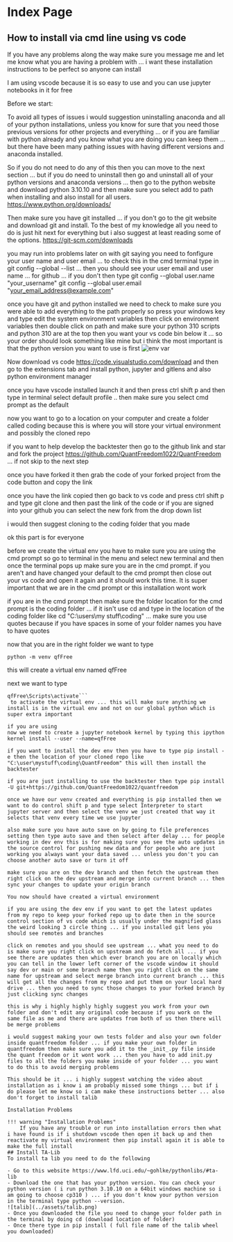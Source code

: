# Index Page

## How to install via cmd line using vs code
If you have any problems along the way make sure you message me and let me know what you are having a problem with ... i want these installation instructions to be perfect so anyone can install 

I am using vscode because it is so easy to use and you can use jupyter notebooks in it for free

Before we start:

To avoid all types of issues i would suggestion uninstalling anaconda and all of your python installations, unless you know for sure that you need those previous versions for other projects and everything ... or if you are familiar with python already and you know what you are doing you can keep them ... but there have been many pathing issues with having different versions and anaconda installed.

So if you do not need to do any of this then you can move to the next section ... but if you do need to uninstall then go and uninstall all of your python versions and anaconda versions ... then go to the python website and download python 3.10.10 and then make sure you select add to path when installing and also install for all users. https://www.python.org/downloads/

Then make sure you have git installed ... if you don't go to the git website and download git and install. To the best of my knowledge all you need to do is just hit next for everything but i also suggest at least reading some of the options. https://git-scm.com/downloads

you may run into problems later on with git saying you need to fonfigure your user name and user email ... to check this in the cmd terminal type in git config --global --list ... then you should see your user email and user name ... for github ... if you don't then type git config --global user.name "your_username" git config --global user.email "your_email_address@example.com"

once you have git and python installed we need to check to make sure you were able to add everything to the path properly so press your windows key and type edit the system environment variables then click on environment variables then double click on path and make sure your python 310 scripts and python 310 are at the top then you want your vs code bin below it ... so your order should look something like mine but i think the most important is that the python version you want to use is first
![env var](docs/docs/assets/env_var.png)

Now download vs code https://code.visualstudio.com/download and then go to the extensions tab and install python, jupyter and gitlens and also python environment manager

once you have vscode installed launch it and then press ctrl shift p and then type in terminal select default profile .. then make sure you select cmd prompt as the default

now you want to go to a location on your computer and create a folder called coding because this is where you will store your virtual environment and possibly the cloned repo

if you want to help develop the backtester then go to the github link and star and fork the project https://github.com/QuantFreedom1022/QuantFreedom ... if not skip to the next step

once you have forked it then grab the code of your forked project from the code button and copy the link

once you have the link copied then go back to vs code and press ctrl shift p and type git clone and then past the link of the code or if you are signed into your github you can select the new fork from the drop down list

i would then suggest cloning to the coding folder that you made

ok this part is for everyone

before we create the virtual env you have to make sure you are using the cmd prompt so go to terminal in the menu and select new terminal and then once the terminal pops up make sure you are in the cmd prompt. if you aren't and have changed your default to the cmd prompt then close out your vs code and open it again and it should work this time. It is super important that we are in the cmd prompt or this installation wont work

if you are in the cmd prompt then make sure the folder location for the cmd prompt is the coding folder ... if it isn't use cd and type in the location of the coding folder like cd "C:\users\my stuff\coding" ... make sure you use quotes because if you have spaces in some of your folder names you have to have quotes

now that you are in the right folder we want to type 
```
python -m venv qfFree
```
this will create a virtual env named qfFree

next we want to type 
```
qfFree\Scripts\activate```
 to activate the virtual env ... this will make sure anything we install is in the virtual env and not on our global python which is super extra important

if you are using 
now we need to create a jupyter notebook kernel by typing this ipython kernel install --user --name=qfFree

if you want to install the dev env then you have to type pip install -e then the location of your cloned repo like "C:\user\mystuff\coding\QuantFreedom" this will then install the backtester

if you are just installing to use the backtester then type pip install -U git+https://github.com/QuantFreedom1022/quantfreedom

once we have our venv created and everything is pip installed then we want to do control shift p and type select Interpreter to start jupyter server and then select the venv we just created that way it selects that venv every time we use jupyter

also make sure you have auto save on by going to file preferences setting then type auto save and then select after delay ... for people working in dev env this is for making sure you see the auto updates in the source control for pushing new data and for people who are just working you always want your data saved ... unless you don't you can choose another auto save or turn it off

make sure you are on the dev branch and then fetch the upstream then right click on the dev upstream and merge into current branch ... then sync your changes to update your origin branch

You now should have created a virtual environment

if you are using the dev env if you want to get the latest updates from my repo to keep your forked repo up to date then in the source control section of vs code which is usually under the magnified glass the weird looking 3 circle thing ... if you installed git lens you should see remotes and branches

click on remotes and you should see upstream ... what you need to do is make sure you right click on upstream and do fetch all ... if you see there are updates then which ever branch you are on locally which you can tell in the lower left corner of the vscode window it should say dev or main or some branch name then you right click on the same name for upstream and select merge branch into current branch ... this will get all the changes from my repo and put them on your local hard drive ... then you need to sync those changes to your forked branch by just clicking sync changes

this is why i highly highly highly suggest you work from your own folder and don't edit any original code because if you work on the same file as me and there are updates from both of us then there will be merge problems

i would suggest making your own tests folder and also your own folder inside quantfreedom folder ... if you make your own folder in quantfreedom then make sure you add it to the _init_.py file inside the quant freedom or it wont work ... then you have to add init.py files to all the folders you make inside of your folder ... you want to do this to avoid merging problems

This should be it ... i highly suggest watching the video about installation as i know i am probably missed some things ... but if i do please let me know so i cam make these instructions better ... also don't forget to install talib

Installation Problems

!!! warning "Installation Problems"
    If you have any trouble or run into installation errors then what i have found is if i shutdown vscode then open it back up and then reactivate my virtual environment then pip install again it is able to make the full install
## Install TA-Lib
To install ta lib you need to do the following

- Go to this website https://www.lfd.uci.edu/~gohlke/pythonlibs/#ta-lib 
- Download the one that has your python version. You can check your python version ( i run python 3.10.10 on a 64bit windows machine so i am going to choose cp310 ) ... if you don't know your python version in the terminal type python --version.
![talib](../assets/talib.png)
- Once you downloaded the file you need to change your folder path in the terminal by doing cd (download location of folder)
- Once there type in pip install ( full file name of the talib wheel you downloaded)